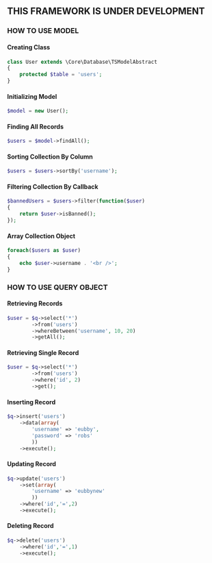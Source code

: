 
## THIS FRAMEWORK IS UNDER DEVELOPMENT

### HOW TO USE MODEL

#### Creating Class
```php
class User extends \Core\Database\TSModelAbstract
{
	protected $table = 'users';
}
```

#### Initializing Model
```php
$model = new User();
```

#### Finding All Records
```php
$users = $model->findAll();
```

#### Sorting Collection By Column
```php
$users = $users->sortBy('username');
```

#### Filtering Collection By Callback
```php
$bannedUsers = $users->filter(function($user)
{
	return $user->isBanned();
});
```

#### Array Collection Object
```php
foreach($users as $user)
{
	echo $user->username . '<br />';
}
```


### HOW TO USE QUERY OBJECT
#### Retrieving Records
```php
$user = $q->select('*')
		->from('users')
		->whereBetween('username', 10, 20)
		->getAll();
```

#### Retrieving Single Record
```php
$user = $q->select('*')
		->from('users')
		->where('id', 2)
		->get();
```

#### Inserting Record
```php
$q->insert('users')
	->data(array(
		'username' => 'eubby',
		'password' => 'robs'
		))
	->execute();
```

#### Updating Record
```php
$q->update('users')
	->set(array(
		'username' => 'eubbynew'
		))
	->where('id','=',2)
	->execute();
```

#### Deleting Record
```php
$q->delete('users')
	->where('id','=',1)
	->execute();
```